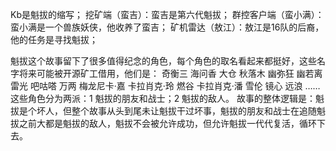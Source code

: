 ﻿Kb是魁拔的缩写；
挖矿端（蛮吉）：蛮吉是第六代魁拔；
群控客户端（蛮小满）：蛮小满是一个兽族妖侠，他收养了蛮吉；
矿机雷达（敖江）：敖江是16队的后裔，他的任务是寻找魁拔；

魁拔这个故事留下了很多值得纪念的角色，每个角色的取名看起来都挺好，这些名字将来可能被开源矿工借用，他们是：
奇衡三
海问香
大仓
秋落木
幽弥狂
幽若离
雷光
吧咕嗒
万两
梅龙尼卡·嘉
卡拉肖克·玲
燃谷
卡拉肖克·潘
雪伦
镜心
远浪
……
这些角色分为两派：1 魁拔的朋友和战士；2 魁拔的敌人。
故事的整体逻辑是：魁拔是个坏人，但整个故事从头到尾未让魁拔干过坏事，魁拔的朋友和战士在追随魁拔之前大都是魁拔的敌人，魁拔不会被允许成功，但允许魁拔一代代复活，循环下去。